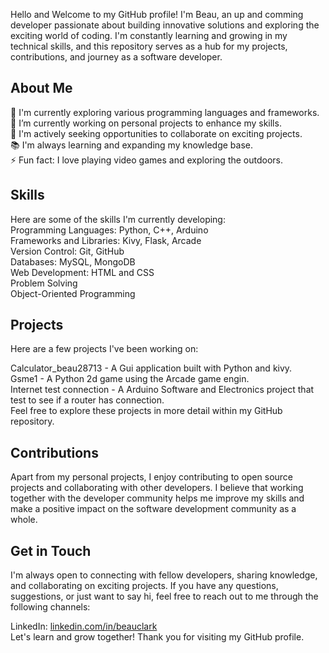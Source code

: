   
Hello and Welcome to my GitHub profile! I'm Beau, an up and comming developer passionate about building innovative solutions and exploring the exciting world of coding. I'm constantly learning and growing in my technical skills, and this repository serves as a hub for my projects, contributions, and journey as a software developer.

## About Me
🌱 I'm currently exploring various programming languages and frameworks.  
🔭 I’m currently working on personal projects to enhance my skills.  
💼 I'm actively seeking opportunities to collaborate on exciting projects.  
📚 I'm always learning and expanding my knowledge base.  
⚡ Fun fact: I love playing video games and exploring the outdoors.  

## Skills  
Here are some of the skills I'm currently developing:   
Programming Languages: Python, C++, Arduino  
Frameworks and Libraries: Kivy, Flask, Arcade  
Version Control: Git, GitHub  
Databases: MySQL, MongoDB  
Web Development: HTML and CSS  
Problem Solving  
Object-Oriented Programming  

## Projects
Here are a few projects I've been working on:  

Calculator_beau28713 - A Gui application built with Python and kivy.  
Gsme1 - A Python 2d game using the Arcade game engin.  
Internet test connection - A Arduino Software and Electronics project that test to see if a router has connection.  
Feel free to explore these projects in more detail within my GitHub repository.  

## Contributions  
Apart from my personal projects, I enjoy contributing to open source projects and collaborating with other developers. I believe that working together with the developer community helps me improve my skills and make a positive impact on the software development community as a whole.

## Get in Touch  
I'm always open to connecting with fellow developers, sharing knowledge, and collaborating on exciting projects. If you have any questions, suggestions, or just want to say hi, feel free to reach out to me through the following channels:  

LinkedIn: [linkedin.com/in/beauclark](https://www.linkedin.com/in/beaujclark/)    
Let's learn and grow together! Thank you for visiting my GitHub profile.  
